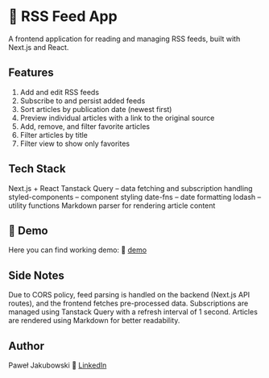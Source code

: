 # 📰 RSS Feed App
A frontend application for reading and managing RSS feeds, built with Next.js and React.

## Features
  1. Add and edit RSS feeds
  2. Subscribe to and persist added feeds
  3. Sort articles by publication date (newest first)
  4. Preview individual articles with a link to the original source
  5. Add, remove, and filter favorite articles
  6. Filter articles by title
  7. Filter view to show only favorites

## Tech Stack
Next.js + React
Tanstack Query – data fetching and subscription handling
styled-components – component styling
date-fns – date formatting
lodash – utility functions
Markdown parser for rendering article content

## 🚀 Demo
Here you can find working demo:
🔗 [demo](https://rssfeed-one.vercel.app/)

## Side Notes
Due to CORS policy, feed parsing is handled on the backend (Next.js API routes), and the frontend fetches pre-processed data. Subscriptions are managed using Tanstack Query with a refresh interval of 1 second. Articles are rendered using Markdown for better readability.

## Author
Paweł Jakubowski
🔗 [LinkedIn](https://www.linkedin.com/in/pawel-jakubowski-programmer/) 
